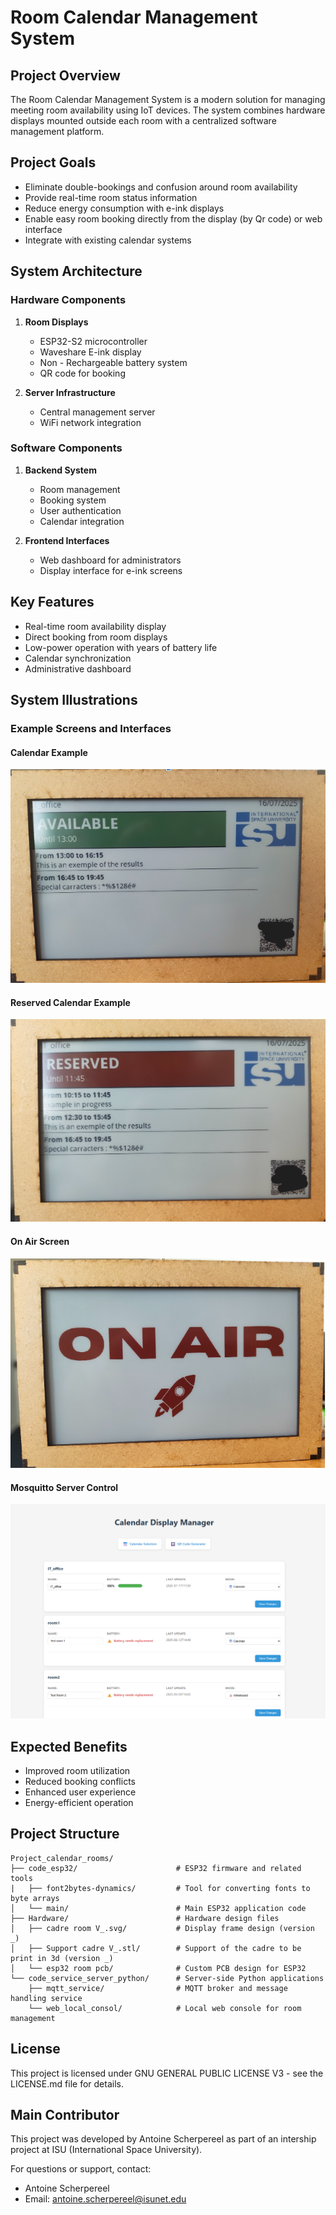 # Room Calendar Management System

## Project Overview
The Room Calendar Management System is a modern solution for managing meeting room availability using IoT devices. The system combines hardware displays mounted outside each room with a centralized software management platform.

## Project Goals
- Eliminate double-bookings and confusion around room availability
- Provide real-time room status information
- Reduce energy consumption with e-ink displays
- Enable easy room booking directly from the display (by Qr code) or web interface
- Integrate with existing calendar systems

## System Architecture

### Hardware Components
1. **Room Displays**
   - ESP32-S2 microcontroller
   - Waveshare E-ink display
   - Non - Rechargeable battery system
   - QR code for booking

2. **Server Infrastructure**
   - Central management server
   - WiFi network integration

### Software Components
1. **Backend System**
   - Room management
   - Booking system
   - User authentication
   - Calendar integration

2. **Frontend Interfaces**
   - Web dashboard for administrators
   - Display interface for e-ink screens


## Key Features
- Real-time room availability display
- Direct booking from room displays
- Low-power operation with years of battery life
- Calendar synchronization
- Administrative dashboard

## System Illustrations

### Example Screens and Interfaces

#### Calendar Example
![Calendar Example](./images/Calendar%20exemple.png)

#### Reserved Calendar Example
![Reserved Calendar Example](./images/Calendar%20reserved%20example.png)

#### On Air Screen
![On Air Screen](./images/On%20air%20screen.png)

#### Mosquitto Server Control
![Mosquitto Server Control](./images/Mosquitto%20server%20control1.png)

## Expected Benefits
- Improved room utilization
- Reduced booking conflicts
- Enhanced user experience
- Energy-efficient operation


## Project Structure
```
Project_calendar_rooms/
├── code_esp32/                      # ESP32 firmware and related tools
|   ├── font2bytes-dynamics/         # Tool for converting fonts to byte arrays
│   └── main/                        # Main ESP32 application code
├── Hardware/                        # Hardware design files
│   ├── cadre room V_.svg/           # Display frame design (version _)
│   ├── Support cadre V_.stl/        # Support of the cadre to be print in 3d (version _)
│   └── esp32 room pcb/              # Custom PCB design for ESP32
└── code_service_server_python/      # Server-side Python applications
    ├── mqtt_service/                # MQTT broker and message handling service
    └── web_local_consol/            # Local web console for room management
```

## License
This project is licensed under GNU GENERAL PUBLIC LICENSE V3 - see the LICENSE.md file for details.

## Main Contributor
This project was developed by Antoine Scherpereel as part of an intership project at ISU (International Space University).

For questions or support, contact:
- Antoine Scherpereel
- Email: antoine.scherpereel@isunet.edu
